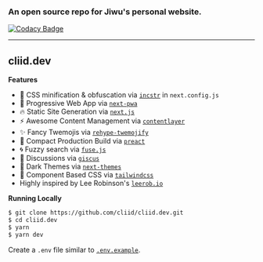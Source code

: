 ### An open source repo for Jiwu's personal website.

[![Codacy Badge](https://api.codacy.com/project/badge/Grade/c1d7161de7ef4f4ea047b8ae83dd3351)](https://app.codacy.com/gh/cliid/cliid.dev?utm_source=github.com&utm_medium=referral&utm_content=cliid/cliid.dev&utm_campaign=Badge_Grade_Settings)

---

## cliid.dev

**Features**

- 🧶 CSS minification & obfuscation via [`incstr`](https://github.com/anatol-grabowski/incstr) in `next.config.js`
- 🚀 Progressive Web App via [`next-pwa`](https://github.com/shadowwalker/next-pwa)
- 🔥 Static Site Generation via [`next.js`](https://github.com/vercel/next.js)
- ⚡ Awesome Content Management via [`contentlayer`](https://github.com/contentlayerdev/contentlayer)
- ✨ Fancy Twemojis via [`rehype-twemojify`](https://github.com/cliid/rehype-twemojify)
- 🧊 Compact Production Build via [`preact`](https://github.com/preactjs/preact/)
- 🌀 Fuzzy search via [`fuse.js`](https://github.com/krisk/Fuse)
- 💬 Discussions via [`giscus`](https://github.com/laymonage/giscus)
- 🌉 Dark Themes via [`next-themes`](https://github.com/pacocoursey/next-themes)
- 🧱 Component Based CSS via [`tailwindcss`](https://github.com/tailwindlabs/tailwindcss)
- Highly inspired by Lee Robinson's [`leerob.io`](https://leerob.io)

**Running Locally**

```bash
$ git clone https://github.com/cliid/cliid.dev.git
$ cd cliid.dev
$ yarn
$ yarn dev
```

Create a `.env` file similar to [`.env.example`](https://github.com/cliid/cliid.dev/blob/main/.env.example).
